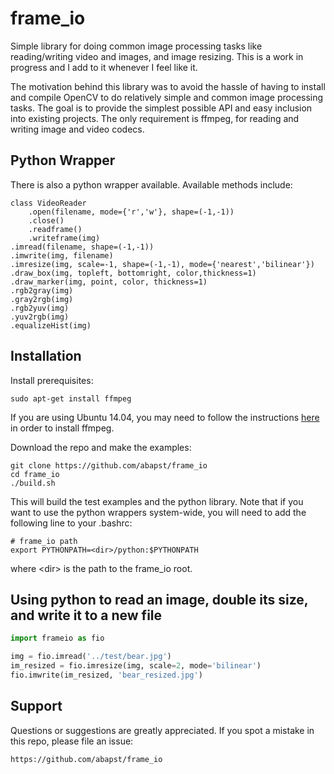 # frame_io

Simple library for doing common image processing tasks like reading/writing video and images, and image resizing. This is a work in progress and I add to it whenever I feel like it.

The motivation behind this library was to avoid the hassle of having to install and compile OpenCV to do relatively simple and common image processing tasks. The goal is to provide the simplest possible API and easy inclusion into existing projects. The only requirement is ffmpeg, for reading and writing image and video codecs.

## Python Wrapper

There is also a python wrapper available. Available methods include:
```
class VideoReader
    .open(filename, mode={'r','w'}, shape=(-1,-1))
    .close()
    .readframe()
    .writeframe(img)
.imread(filename, shape=(-1,-1))
.imwrite(img, filename)
.imresize(img, scale=-1, shape=(-1,-1), mode={'nearest','bilinear'})
.draw_box(img, topleft, bottomright, color,thickness=1)
.draw_marker(img, point, color, thickness=1)
.rgb2gray(img)
.gray2rgb(img)
.rgb2yuv(img)
.yuv2rgb(img)
.equalizeHist(img)
```

## Installation
Install prerequisites:
```
sudo apt-get install ffmpeg
```

If you are using Ubuntu 14.04, you may need to follow the instructions <a href="https://www.faqforge.com/linux/how-to-install-ffmpeg-on-ubuntu-14-04/">here</a> in order to install ffmpeg.

Download the repo and make the examples:
```
git clone https://github.com/abapst/frame_io
cd frame_io
./build.sh
```

This will build the test examples and the python library. Note that if you want to use the python wrappers system-wide, you will need to add the following line to your .bashrc:

```
# frame_io path
export PYTHONPATH=<dir>/python:$PYTHONPATH
```
where \<dir> is the path to the frame_io root.

## Using python to read an image, double its size, and write it to a new file

```python
import frameio as fio

img = fio.imread('../test/bear.jpg')
im_resized = fio.imresize(img, scale=2, mode='bilinear')
fio.imwrite(im_resized, 'bear_resized.jpg')
```

## Support
Questions or suggestions are greatly appreciated. If you spot a mistake in this repo, please file an issue:

```
https://github.com/abapst/frame_io
```
